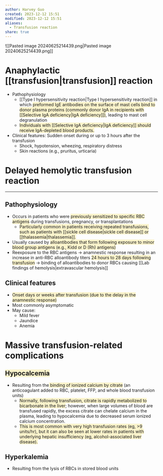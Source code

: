 ```yaml
---
author: Harvey Guo
created: 2023-12-12 15:51
modified: 2023-12-12 15:51
aliases:
  - Transfusion reaction
share: true
---
```


![[Pasted image 20240625214439.png|Pasted image 20240625214439.png]]
# Anaphylactic [[transfusion|transfusion]] reaction
- Pathophysiology
	- [[Type I hypersensitivity reaction|Type I hypersensitivity reaction]] in which <span style="background:rgba(240, 200, 0, 0.2)">preformed IgE antibodies on the surface of mast cells bind to donor plasma proteins (commonly donor IgA in recipients with [[Selective IgA deficiency|IgA deficiency]])</span>, leading to mast cell degranulation
	- <span style="background:rgba(240, 200, 0, 0.2)">Individuals with [[Selective IgA deficiency|IgA deficiency]] should receive IgA-depleted blood products.</span>
- Clinical features: Sudden onset during or up to 3 hours after the transfusion
	- Shock, hypotension, wheezing, respiratory distress
	- Skin reactions (e.g., pruritus, urticaria)
# Delayed hemolytic transfusion reaction
---
## Pathophysiology
- Occurs in patients who were <span style="background:rgba(240, 200, 0, 0.2)">previously sensitized to specific RBC antigens</span> during transfusions, pregnancy, or transplantations 
	- <span style="background:rgba(240, 200, 0, 0.2)">Particularly common in patients receiving repeated transfusions, such as patients with [[sickle cell disease|sickle cell disease]] or [[thalassemia|thalassemia]].</span>
- Usually caused by <span style="background:rgba(240, 200, 0, 0.2)">alloantibodies that form following exposure to minor blood group antigens (e.g., Kidd or D (Rh) antigens) </span>
- Reexposure to the RBC antigens → anamnestic response resulting in an increase in anti-RBC alloantibody titers <span style="background:rgba(240, 200, 0, 0.2)">24 hours to 28 days following transfusion</span> → binding of alloantibodies to donor RBCs causing [[Lab findings of hemolysis|extravascular hemolysis]]
## Clinical features 
- <span style="background:rgba(240, 200, 0, 0.2)">Onset days or weeks after transfusion (due to the delay in the anamnestic response) </span>
- Most commonly asymptomatic
- May cause:
	- Mild fever
	- Jaundice
	- Anemia
# Massive transfusion-related complications
## <span style="background:rgba(240, 200, 0, 0.2)">Hypocalcemia</span>
- Resulting from the<span style="background:rgba(240, 200, 0, 0.2)"> binding of ionized calcium by citrate</span> (an anticoagulant added to RBC, platelet, FFP, and whole blood transfusion units)
	- <span style="background:rgba(240, 200, 0, 0.2)">Normally, following transfusion, citrate is rapidly metabolized to bicarbonate in the liver</span>; however, when large volumes of blood are transfused rapidly, the excess citrate can chelate calcium in the plasma, leading to hypocalcemia due to decreased serum ionized calcium concentration.  
	- <span style="background:rgba(240, 200, 0, 0.2)">This is most common with very high transfusion rates (eg, >9 units/hr), but it can also be seen at lower rates in patients with underlying hepatic insufficiency (eg, alcohol-associated liver disease).</span>
## Hyperkalemia
- Resulting from the lysis of RBCs in stored blood units